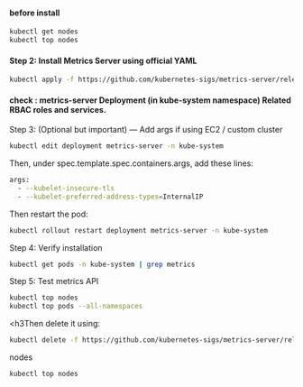<h4>before install </h4>

```bash
kubectl get nodes
kubectl top nodes
```
<h4>Step 2: Install Metrics Server using official YAML</h4>

```bash
kubectl apply -f https://github.com/kubernetes-sigs/metrics-server/releases/latest/download/components.yaml
```
<h4>check : metrics-server Deployment (in kube-system namespace) Related RBAC roles and services.</h4>

Step 3: (Optional but important) — Add args if using EC2 / custom cluster
```bash
kubectl edit deployment metrics-server -n kube-system
```
Then, under spec.template.spec.containers.args, add these lines:
```bash
args:
  - --kubelet-insecure-tls
  - --kubelet-preferred-address-types=InternalIP
```
Then restart the pod:
```bash
kubectl rollout restart deployment metrics-server -n kube-system
```
Step 4: Verify installation
```bash
kubectl get pods -n kube-system | grep metrics
```
Step 5: Test metrics API

```bash
kubectl top nodes
kubectl top pods --all-namespaces
```

<h3Then delete it using:</h3>
```bash
kubectl delete -f https://github.com/kubernetes-sigs/metrics-server/releases/latest/download/components.yaml
```
nodes
```bash
kubectl top nodes
```
